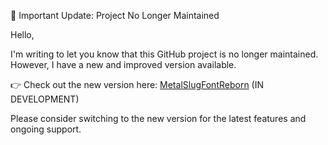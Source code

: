 🚨 Important Update: Project No Longer Maintained

Hello,

I'm writing to let you know that this GitHub project is no longer maintained. However, I have a new and improved version available.

👉 Check out the new version here: [MetalSlugFontReborn](https://github.com/VermeilChan/MetalSlugFontReborn) (IN DEVELOPMENT)

Please consider switching to the new version for the latest features and ongoing support.
